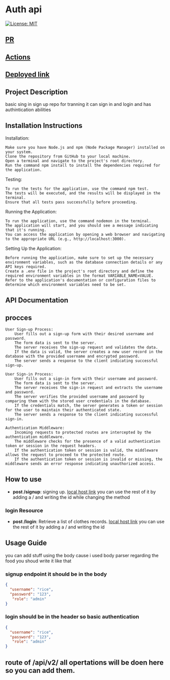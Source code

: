 # Auth api


[![License: MIT](https://img.shields.io/badge/License-MIT-yellow.svg)](https://opensource.org/licenses/MIT)
## [PR](https://github.com/Laith-Vlad/auth-api/pull/3)
## [Actions](https://github.com/Laith-Vlad/auth-api/actions)
## [Deployed link ](https://lab8-8bal.onrender.com)

## Project Description

basic sing in sign up repo for tranning it can sign in and login and has authintication abilities 
## Installation Instructions
Installation:

    Make sure you have Node.js and npm (Node Package Manager) installed on your system.
    Clone the repository from GitHub to your local machine.
    Open a terminal and navigate to the project's root directory.
    Run the command npm install to install the dependencies required for the application.

Testing:

    To run the tests for the application, use the command npm test.
    The tests will be executed, and the results will be displayed in the terminal.
    Ensure that all tests pass successfully before proceeding.

Running the Application:

    To run the application, use the command nodemon in the terminal.
    The application will start, and you should see a message indicating that it's running.
    You can access the application by opening a web browser and navigating to the appropriate URL (e.g., http://localhost:3000).

Setting Up the Application:

    Before running the application, make sure to set up the necessary environment variables, such as the database connection details or any API keys required.
    Create a .env file in the project's root directory and define the required environment variables in the format VARIABLE_NAME=VALUE.
    Refer to the application's documentation or configuration files to determine which environment variables need to be set.
  




## API Documentation





## procces
    User Sign-up Process:
        User fills out a sign-up form with their desired username and password.
        The form data is sent to the server.
        The server receives the sign-up request and validates the data.
        If the data is valid, the server creates a new user record in the database with the provided username and encrypted password.
        The server sends a response to the client indicating successful sign-up.

    User Sign-in Process:
        User fills out a sign-in form with their username and password.
        The form data is sent to the server.
        The server receives the sign-in request and extracts the username and password.
        The server verifies the provided username and password by comparing them with the stored user credentials in the database.
        If the credentials match, the server generates a token or session for the user to maintain their authenticated state.
        The server sends a response to the client indicating successful sign-in.

    Authentication Middleware:
        Incoming requests to protected routes are intercepted by the authentication middleware.
        The middleware checks for the presence of a valid authentication token or session in the request headers.
        If the authentication token or session is valid, the middleware allows the request to proceed to the protected route.
        If the authentication token or session is invalid or missing, the middleware sends an error response indicating unauthorized access.
        

## How to use 


- **post /signup**: signing up. [local host link](https://lab8-8bal.onrender.com/signup)
you can use the rest of it by adding a / and writing the id  while changing the method

### login Resource

- **post /login**: Retrieve a list of clothes records. [local host link](https://lab8-8bal.onrender.com/signin)
you can use the rest of it by adding a / and writing the id   

## Usage Guide
you can add stuff using the body cause i used body parser regarding the food you shoud write it like that 
### signup endpoint it should be in the body
```json
{
  "username": "rice",
  "password": "123",
   "role": "admin"
}
```
### login should be in the header so basic authentication 
```json
{
  "username": "rice",
  "password": "123",
   "role": "admin"
}

```

## route of /api/v2/ all opertations will be doen here so you can add them.

